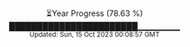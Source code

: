 <p align="center">
⏳Year Progress (78.63 %) <br>
███████████████████████▁▁▁▁▁▁▁ <br>
<sub>Updated: Sun, 15 Oct 2023 00:08:57 GMT</sub>
</p>

